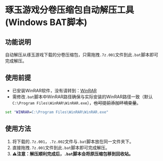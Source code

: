 # 琢玉游戏分卷压缩包自动解压工具 (Windows BAT脚本)

## 功能说明
自动解压从琢玉游戏下载的分卷压缩包，只需拖拽`.7z.001`文件到此`.bat`脚本即可完成解压。

## 使用前提
- 已安装WinRAR软件，没有请转到：[WinRAR](https://www.win-rar.com)
- 需修改`.bat`脚本中WinRAR路径确保与实际安装的WinRAR路径一致（默认`C:\Program Files\WinRAR\WinRAR.exe`），~~也可提前添加环境变量~~。
```bat
set "WINRAR=C:\Program Files\WinRAR\WinRAR.exe"
```

## 使用方法
1. 将下载的`.7z.001`，`.7z.002`文件与`.bat`脚本放在同一文件夹下。
2. 直接拖拽`.7z.001`文件到此`.bat`脚本即可完成解压。
3. **⚠️注意：解压顺利完成后，`.bat`脚本会将原压缩包移到回收站。**
